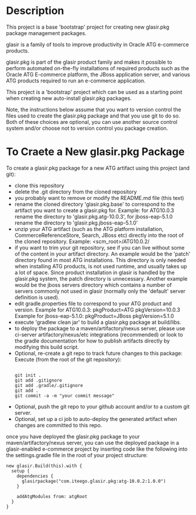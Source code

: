 Description
===========
This project is a base 'bootstrap' project for creating new 
glasir.pkg package management packages. 

glasir is a family of tools to improve productivity in Oracle ATG 
e-commerce products. 

glasir.pkg is part of the glasir product family and makes it possible
to perform automated on-the-fly installations of required products such as 
the Oracle ATG E-commerce platform, the JBoss application server, and 
various ATG products required to run an e-commerce application. 

This project is a 'bootstrap' project which can be used as a starting 
point when creating new auto-install glasir.pkg packages. 

Note, the instructions below assume that you want to version control the 
files used to create the glasir.pkg package and that you use git to do so. 
Both of these choices are optional, you can use another source control system
and/or choose not to version control you package creation. 

To Craete a New glasir.pkg Package
==================================
To create a glasir.pkg package for a new ATG artifact using this project (and git): 

  * clone this repository
  * delete the .git directory from the cloned repository
  * you probably want to remove or modify the README.md file (this text)
  * rename the cloned directory 'glasir.pkg.base' to correspond to 
    the artifact you want to create a glasir.pkg for. Example: for 
    ATG10.0.3 rename the directory to 'glasir.pkg.atg-10.0.3', for jboss-eap-5.1.0
    rename the directory to 'glasir.pkg.jboss-eap-5.1.0'
  * unzip your ATG artifact (such as the ATG platform installation, 
    CommerceReferenceStore, Search, JBoss etc) directly into the root of 
    the cloned repository. Example: <scm_root>/ATG10.0.2/
  * if you want to trim your git repository, see if you can live without
    some of the content in your artifact directory. An example would be 
    the 'patch' directory found in most ATG installations. This directory 
    is only needed when installing ATG products, is not used runtime, and 
    usually takes up a lot of space. Since product installation in glasir 
    is handled by the glasir.pkg system, the patch directory is unnecessary. 
    Another example would be the jboss servers directory which contains a number
    of servers commonly not used in glasir (normally only the 'default' server 
    definition is used).
  * edit gradle.properties file to correspond to your ATG product and version. 
    Example for ATG10.0.3: 
    pkgProduct=ATG
    pkgVersion=10.0.3
    Example for jboss-eap-5.1.0: 
    pkgProduct=JBoss
    pkgVersion=5.1.0
  * execute 'gradlew clean jar' to build a glasir.pkg package at 
    build/libs. 
  * to deploy the package to a maven/artifactory/nexus server, please 
    use ci-server artifactory/nexus/etc integrations (recommended)
    or look to the gradle documentation for how to publish artifacts directly 
    by modifying this build script. 
  * Optional, re-create a git repo to track future changes to this package: 
    Execute (from the root of the git repository): 
    <pre><code> 
    git init .
    git add .gitignore
    git add .gradle/.gitignore
    git add .
    git commit -a -m "your commit message"
    </code></pre>
  * Optional, push the git repo to your github account and/or to a custom git server. 
  * Optional, set up a ci job to auto-deploy the generated artifact when changes are 
    committed to this repo. 

once you have deployed the glasir.pkg package to your maven/artifactory/nexus 
server, you can use the deployed package in a glasir-enabled e-commerce project by inserting
code like the following into the settings.gradle file in the root of your project 
structure: 

    new glasir.Build(this).with {
      setup {
        dependencies {
          glasirpackage("com.iteego.glasir.pkg:atg-10.0.2:1.0.0")
        }
    
        addAtgModules from: atgRoot
      }
    }


